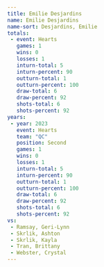 ```yaml
---
title: Emilie Desjardins
name: Emilie Desjardins
name-sort: Desjardins, Emilie
totals:
 - event: Hearts
   games: 1
   wins: 0
   losses: 1
   inturn-total: 5
   inturn-percent: 90
   outturn-total: 1
   outturn-percent: 100
   draw-total: 6
   draw-percent: 92
   shots-total: 6
   shots-percent: 92
years:
 - year: 2023
   event: Hearts
   team: "QC"
   position: Second
   games: 1
   wins: 0
   losses: 1
   inturn-total: 5
   inturn-percent: 90
   outturn-total: 1
   outturn-percent: 100
   draw-total: 6
   draw-percent: 92
   shots-total: 6
   shots-percent: 92
vs:
 - Ramsay, Geri-Lynn
 - Skrlik, Ashton
 - Skrlik, Kayla
 - Tran, Brittany
 - Webster, Crystal
---
```

